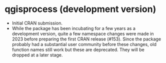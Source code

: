 # qgisprocess (development version)

- Initial CRAN submission.
- While the package has been incubating for a few years as a development version, quite a few namespace changes were made in 2023 before preparing the first CRAN release (#153).
Since the package probably had a substantial user community before these changes, old function names still work but these are deprecated.
They will be dropped at a later stage.

